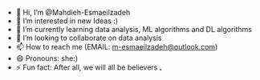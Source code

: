 - 👋 Hi, I’m @Mahdieh-Esmaeilzadeh
- 👀 I’m interested in new Ideas :)
- 🌱 I’m currently learning data analysis, ML algorithms and DL algorithms
- 💞️ I’m looking to collaborate on data analysis
- 📫 How to reach me (EMAIL: m-esmaeilzadeh@outlook.com)
- 😄 Pronouns: she:)
- ⚡ Fun fact: After all, we will all be believers *ـ*

<!---
Mahdieh-Esmaeilzadeh/Mahdieh-Esmaeilzadeh is a ✨ special ✨ repository because its `README.md` (this file) appears on your GitHub profile.
You can click the Preview link to take a look at your changes.
--->
